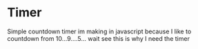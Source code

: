 # Timer

Simple countdown timer im making in javascript because I like to countdown from 10...9....5... wait see this is why I need the timer
